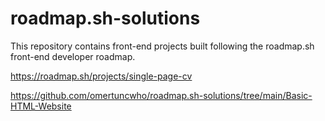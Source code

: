 # roadmap.sh-solutions
This repository contains front-end projects built following the roadmap.sh front-end developer roadmap.

https://roadmap.sh/projects/single-page-cv

https://github.com/omertuncwho/roadmap.sh-solutions/tree/main/Basic-HTML-Website